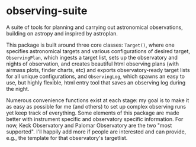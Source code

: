 # observing-suite
A suite of tools for planning and carrying out astronomical observations, building on astropy and inspired by astroplan.

This package is built around three core classes: `Target()`, where one specifies astronomical targets and various configurations of desired target, `ObservingPlan`, which ingests a target list, sets up the observatory and nights of observation, and creates beautiful html observing plans (with airmass plots, finder charts, etc) and exports observatory-ready target lists for all unique configurations, and `ObservingLog`, which spawns an easy to use, but highly flexible, html entry tool that saves an observing log during the night. 

Numerous convenience functions exist at each stage: my goal is to make it as easy as possible for me (and others) to set up complex observing runs yet keep track of everything. Some elements of this package are made better with instrument specific and observatory specific information. For now, Keck Observatory and Palomar Observatory are the two "most supported". I'll happily add more if people are interested and can provide, e.g., the template for that observatory's targetlist. 
